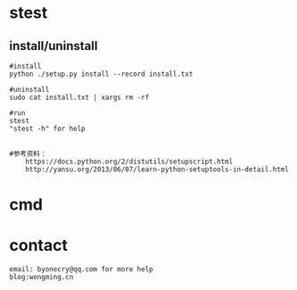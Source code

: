 # stest
## install/uninstall
	#install
    python ./setup.py install --record install.txt

	#uninstall
    sudo cat install.txt | xargs rm -rf

	#run
	stest
	"stest -h" for help


    #参考资料：
    	https://docs.python.org/2/distutils/setupscript.html
    	http://yansu.org/2013/06/07/learn-python-setuptools-in-detail.html
# cmd

		
# contact

	email: byonecry@qq.com for more help
	blog:wongming.cn
